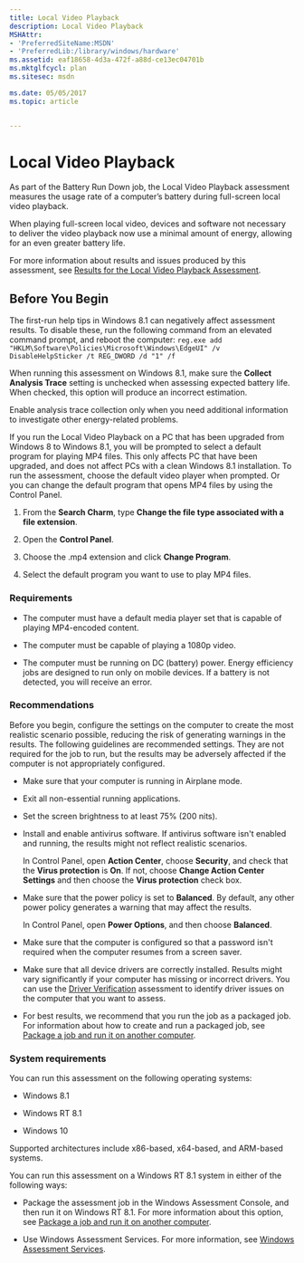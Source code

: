 ```yaml
---
title: Local Video Playback
description: Local Video Playback
MSHAttr:
- 'PreferredSiteName:MSDN'
- 'PreferredLib:/library/windows/hardware'
ms.assetid: eaf18658-4d3a-472f-a88d-ce13ec04701b
ms.mktglfcycl: plan
ms.sitesec: msdn

ms.date: 05/05/2017
ms.topic: article


---
```


# Local Video Playback


As part of the Battery Run Down job, the Local Video Playback assessment measures the usage rate of a computer’s battery during full-screen local video playback.

When playing full-screen local video, devices and software not necessary to deliver the video playback now use a minimal amount of energy, allowing for an even greater battery life.

For more information about results and issues produced by this assessment, see [Results for the Local Video Playback Assessment](results-for-the-local-video-playback-assessment.md).

## <a href="" id="beforeyoubegin"></a>Before You Begin


The first-run help tips in Windows 8.1 can negatively affect assessment results. To disable these, run the following command from an elevated command prompt, and reboot the computer: `reg.exe add "HKLM\Software\Policies\Microsoft\Windows\EdgeUI" /v DisableHelpSticker /t REG_DWORD /d "1" /f`

When running this assessment on Windows 8.1, make sure the **Collect Analysis Trace** setting is unchecked when assessing expected battery life. When checked, this option will produce an incorrect estimation.

Enable analysis trace collection only when you need additional information to investigate other energy-related problems.

If you run the Local Video Playback on a PC that has been upgraded from Windows 8 to Windows 8.1, you will be prompted to select a default program for playing MP4 files. This only affects PC that have been upgraded, and does not affect PCs with a clean Windows 8.1 installation. To run the assessment, choose the default video player when prompted. Or you can change the default program that opens MP4 files by using the Control Panel.

1.  From the **Search Charm**, type **Change the file type associated with a file extension**.

2.  Open the **Control Panel**.

3.  Choose the .mp4 extension and click **Change Program**.

4.  Select the default program you want to use to play MP4 files.

### Requirements

-   The computer must have a default media player set that is capable of playing MP4-encoded content.

-   The computer must be capable of playing a 1080p video.

-   The computer must be running on DC (battery) power. Energy efficiency jobs are designed to run only on mobile devices. If a battery is not detected, you will receive an error.

### Recommendations

Before you begin, configure the settings on the computer to create the most realistic scenario possible, reducing the risk of generating warnings in the results. The following guidelines are recommended settings. They are not required for the job to run, but the results may be adversely affected if the computer is not appropriately configured.

-   Make sure that your computer is running in Airplane mode.

-   Exit all non-essential running applications.

-   Set the screen brightness to at least 75% (200 nits).

-   Install and enable antivirus software. If antivirus software isn't enabled and running, the results might not reflect realistic scenarios.

    In Control Panel, open **Action Center**, choose **Security**, and check that the **Virus protection** is **On**. If not, choose **Change Action Center Settings** and then choose the **Virus protection** check box.

-   Make sure that the power policy is set to **Balanced**. By default, any other power policy generates a warning that may affect the results.

    In Control Panel, open **Power Options**, and then choose **Balanced**.

-   Make sure that the computer is configured so that a password isn't required when the computer resumes from a screen saver.

-   Make sure that all device drivers are correctly installed. Results might vary significantly if your computer has missing or incorrect drivers. You can use the [Driver Verification](driver-verification.md) assessment to identify driver issues on the computer that you want to assess.

-   For best results, we recommend that you run the job as a packaged job. For information about how to create and run a packaged job, see [Package a job and run it on another computer](package-a-job-and-run-it-on-another-computer.md).

### System requirements

You can run this assessment on the following operating systems:

-   Windows 8.1

-   Windows RT 8.1

-   Windows 10

Supported architectures include x86-based, x64-based, and ARM-based systems.

You can run this assessment on a Windows RT 8.1 system in either of the following ways:

-   Package the assessment job in the Windows Assessment Console, and then run it on Windows RT 8.1. For more information about this option, see [Package a job and run it on another computer](package-a-job-and-run-it-on-another-computer.md).

-   Use Windows Assessment Services. For more information, see [Windows Assessment Services](windows-assessment-services-technical-reference.md).

 

 






